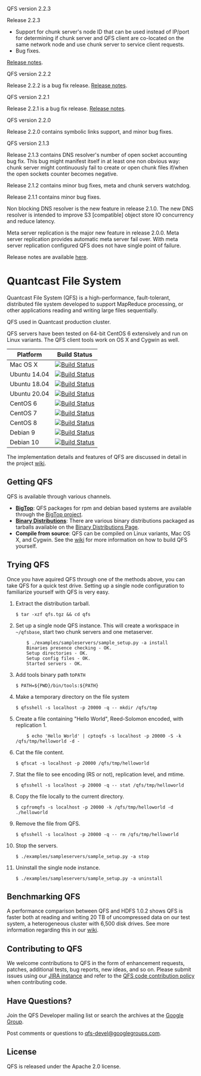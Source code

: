 QFS version 2.2.3

Release 2.2.3

- Support for chunk server's node ID that can be used instead of IP/port for
  determining if chunk server and QFS client are co-located on the same network
  node and use chunk server to service client requests.
- Bug fixes.

[Release notes](https://github.com/quantcast/qfs/wiki/Release-Notes).

QFS version 2.2.2

Release 2.2.2 is a bug fix release. [Release notes](https://github.com/quantcast/qfs/wiki/Release-Notes).

QFS version 2.2.1

Release 2.2.1 is a bug fix release. [Release notes](https://github.com/quantcast/qfs/wiki/Release-Notes).

QFS version 2.2.0

Release 2.2.0 contains symbolic links support, and minor bug fixes.

QFS version 2.1.3

Release 2.1.3 contains DNS resolver's number of open socket accounting bug fix.
This bug might manifest itself in at least one non obvious way: chunk server
might continuously fail to create or open chunk files if/when the open sockets
counter becomes negative.

Release 2.1.2 contains minor bug fixes, meta and chunk servers watchdog.

Release 2.1.1 contains minor bug fixes.

Non blocking DNS resolver is the new feature in release 2.1.0. The new
DNS resolver is intended to improve S3 [compatible] object store IO
concurrency and reduce latency.

Meta server replication is the major new feature in release 2.0.0. Meta server
replication provides automatic meta server fail over. With meta server replication
configured QFS does not have single point of failure.

Release notes are available [here](https://github.com/quantcast/qfs/wiki/Release-Notes).

# Quantcast File System

Quantcast File System (QFS) is a high-performance, fault-tolerant, distributed
file system developed to support MapReduce processing, or other applications
reading and writing large files sequentially.

QFS used in Quantcast production cluster.

QFS servers have been tested on 64-bit CentOS 6 extensively and run on Linux
variants. The QFS client tools work on OS X and Cygwin as well.

| Platform     | Build Status                                                                                                                                                   |
| ------------ | -------------------------------------------------------------------------------------------------------------------------------------------------------------- |
| Mac OS X     | [![Build Status](https://github.com/quantcast/qfs/actions/workflows/build.yml/badge.svg?branch=master)](https://github.com/quantcast/qfs/actions/workflows/build.yml) |
| Ubuntu 14.04 | [![Build Status](https://github.com/quantcast/qfs/actions/workflows/build.yml/badge.svg?branch=master)](https://github.com/quantcast/qfs/actions/workflows/build.yml) |
| Ubuntu 18.04 | [![Build Status](https://github.com/quantcast/qfs/actions/workflows/build.yml/badge.svg?branch=master)](https://github.com/quantcast/qfs/actions/workflows/build.yml) |
| Ubuntu 20.04 | [![Build Status](https://github.com/quantcast/qfs/actions/workflows/build.yml/badge.svg?branch=master)](https://github.com/quantcast/qfs/actions/workflows/build.yml) |
| CentOS 6     | [![Build Status](https://github.com/quantcast/qfs/actions/workflows/build.yml/badge.svg?branch=master)](https://github.com/quantcast/qfs/actions/workflows/build.yml) |
| CentOS 7     | [![Build Status](https://github.com/quantcast/qfs/actions/workflows/build.yml/badge.svg?branch=master)](https://github.com/quantcast/qfs/actions/workflows/build.yml) |
| CentOS 8     | [![Build Status](https://github.com/quantcast/qfs/actions/workflows/build.yml/badge.svg?branch=master)](https://github.com/quantcast/qfs/actions/workflows/build.yml) |
| Debian 9     | [![Build Status](https://github.com/quantcast/qfs/actions/workflows/build.yml/badge.svg?branch=master)](https://github.com/quantcast/qfs/actions/workflows/build.yml) |
| Debian 10    | [![Build Status](https://github.com/quantcast/qfs/actions/workflows/build.yml/badge.svg?branch=master)](https://github.com/quantcast/qfs/actions/workflows/build.yml) |

The implementation details and features of QFS are discussed in detail in the
project [wiki](https://github.com/quantcast/qfs/wiki/Introduction-To-QFS).

## Getting QFS

QFS is available through various channels.

- **[BigTop][bigtop]**: QFS packages for rpm and debian
  based systems are available through the [BigTop project][packages].
- **[Binary Distributions][bd]**: There are various binary distributions
  packaged as tarballs available on the [Binary Distributions Page][bd].
- **Compile from source**: QFS can be compiled on Linux variants, Mac OS X, and
  Cygwin. See the [wiki][develop] for more information on how to build QFS
  yourself.

## Trying QFS

Once you have aquired QFS through one of the methods above, you can take QFS for
a quick test drive. Setting up a single node configuration to familiarize
yourself with QFS is very easy.

1.  Extract the distribution tarball.

        $ tar -xzf qfs.tgz && cd qfs

1.  Set up a single node QFS instance. This will create a workspace in
    `~/qfsbase`, start two chunk servers and one metaserver.

            $ ./examples/sampleservers/sample_setup.py -a install
            Binaries presence checking - OK.
            Setup directories - OK.
            Setup config files - OK.
            Started servers - OK.

1.  Add tools binary path to`PATH`

        $ PATH=${PWD}/bin/tools:${PATH}

1.  Make a temporary directory on the file system

        $ qfsshell -s localhost -p 20000 -q -- mkdir /qfs/tmp

1.  Create a file containing "Hello World", Reed-Solomon encoded, with
    replication 1.

            $ echo 'Hello World' | cptoqfs -s localhost -p 20000 -S -k /qfs/tmp/helloworld -d -

1.  Cat the file content.

        $ qfscat -s localhost -p 20000 /qfs/tmp/helloworld

1.  Stat the file to see encoding (RS or not), replication level, and mtime.

        $ qfsshell -s localhost -p 20000 -q -- stat /qfs/tmp/helloworld

1.  Copy the file locally to the current directory.

        $ cpfromqfs -s localhost -p 20000 -k /qfs/tmp/helloworld -d ./helloworld

1.  Remove the file from QFS.

        $ qfsshell -s localhost -p 20000 -q -- rm /qfs/tmp/helloworld

1.  Stop the servers.

        $ ./examples/sampleservers/sample_setup.py -a stop

1.  Uninstall the single node instance.

        $ ./examples/sampleservers/sample_setup.py -a uninstall

## Benchmarking QFS

A performance comparison between QFS and HDFS 1.0.2 shows QFS is faster both at
reading and writing 20 TB of uncompressed data on our test system, a
heterogeneous cluster with 6,500 disk drives. See more information regarding
this in our [wiki][perf].

## Contributing to QFS

We welcome contributions to QFS in the form of enhancement requests, patches,
additional tests, bug reports, new ideas, and so on. Please submit issues using
our [JIRA instance][issues] and refer to the [QFS code contribution policy][ccp]
when contributing code.

## Have Questions?

Join the QFS Developer mailing list or search the archives at the
[Google Group](http://groups.google.com/group/qfs-devel).

Post comments or questions to qfs-devel@googlegroups.com.

## License

QFS is released under the Apache 2.0 license.

[bd]: https://github.com/quantcast/qfs/wiki/Binary-Distributions
[bigtop]: https://bigtop.apache.org/
[ccp]: https://github.com/quantcast/qfs/wiki/Code-Contribution-Policy
[issues]: https://quantcast.atlassian.net
[packages]: https://ci.bigtop.apache.org/view/Packages/job/Bigtop-trunk-packages
[perf]: https://github.com/quantcast/qfs/wiki/Performance-Comparison-to-HDFS
[develop]: https://github.com/quantcast/qfs/wiki/Developer-Documentation
